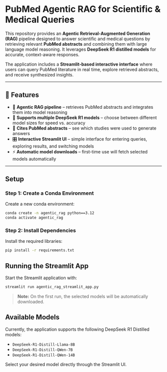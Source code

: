 # PubMed Agentic RAG for Scientific & Medical Queries

This repository provides an **Agentic Retrieval-Augmented Generation (RAG)** pipeline designed to answer scientific and medical questions by retrieving relevant **PubMed abstracts** and combining them with large language model reasoning. It leverages **DeepSeek R1 distilled models** for accurate, context-aware responses.

The application includes a **Streamlit-based interactive interface** where users can query PubMed literature in real time, explore retrieved abstracts, and receive synthesized insights.

---

## 🚀 Features

- 🔎 **Agentic RAG pipeline** – retrieves PubMed abstracts and integrates them into model reasoning  
- 🧠 **Supports multiple DeepSeek R1 models** – choose between different model sizes for speed vs. accuracy  
- 📑 **Cites PubMed abstracts** – see which studies were used to generate answers  
- 🎛️ **Interactive Streamlit UI** – simple interface for entering queries, exploring results, and switching models  
- ⚡ **Automatic model downloads** – first-time use will fetch selected models automatically  

---
## Setup

### Step 1: Create a Conda Environment

Create a new conda environment:

```bash
conda create -n agentic_rag python==3.12
conda activate agentic_rag
```

### Step 2: Install Dependencies

Install the required libraries:

```bash
pip install -r requirements.txt
```

## Running the Streamlit App

Start the Streamlit application with:

```bash
streamlit run agentic_rag_streamlit_app.py
```

> **Note:** On the first run, the selected models will be automatically downloaded.

## Available Models

Currently, the application supports the following DeepSeek R1 Distilled models:

- `DeepSeek-R1-Distill-Llama-8B`
- `DeepSeek-R1-Distill-QWen-7B`
- `DeepSeek-R1-Distill-QWen-14B`

Select your desired model directly through the Streamlit UI.
